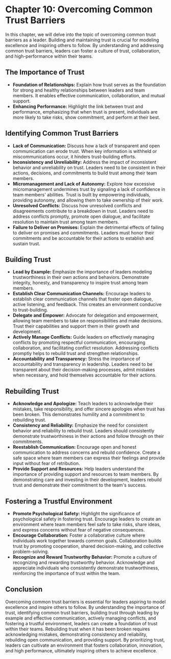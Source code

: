 Chapter 10: Overcoming Common Trust Barriers
============================================

In this chapter, we will delve into the topic of overcoming common trust barriers as a leader. Building and maintaining trust is crucial for modeling excellence and inspiring others to follow. By understanding and addressing common trust barriers, leaders can foster a culture of trust, collaboration, and high-performance within their teams.

The Importance of Trust
-----------------------

* **Foundation of Relationships:** Explain how trust serves as the foundation for strong and healthy relationships between leaders and team members. It enables effective communication, collaboration, and mutual support.
* **Enhancing Performance:** Highlight the link between trust and performance, emphasizing that when trust is present, individuals are more likely to take risks, show commitment, and perform at their best.

Identifying Common Trust Barriers
---------------------------------

* **Lack of Communication:** Discuss how a lack of transparent and open communication can erode trust. When key information is withheld or miscommunications occur, it hinders trust-building efforts.
* **Inconsistency and Unreliability:** Address the impact of inconsistent behavior and unreliability on trust. Leaders need to be consistent in their actions, decisions, and commitments to build trust among their team members.
* **Micromanagement and Lack of Autonomy:** Explore how excessive micromanagement undermines trust by signaling a lack of confidence in team members' abilities. Trust is built by empowering individuals, providing autonomy, and allowing them to take ownership of their work.
* **Unresolved Conflicts:** Discuss how unresolved conflicts and disagreements contribute to a breakdown in trust. Leaders need to address conflicts promptly, promote open dialogue, and facilitate resolution to maintain trust among team members.
* **Failure to Deliver on Promises:** Explain the detrimental effects of failing to deliver on promises and commitments. Leaders must honor their commitments and be accountable for their actions to establish and sustain trust.

Building Trust
--------------

* **Lead by Example:** Emphasize the importance of leaders modeling trustworthiness in their own actions and behaviors. Demonstrate integrity, honesty, and transparency to inspire trust among team members.
* **Establish Clear Communication Channels:** Encourage leaders to establish clear communication channels that foster open dialogue, active listening, and feedback. This creates an environment conducive to trust-building.
* **Delegate and Empower:** Advocate for delegation and empowerment, allowing team members to take on responsibilities and make decisions. Trust their capabilities and support them in their growth and development.
* **Actively Manage Conflicts:** Guide leaders on effectively managing conflicts by promoting respectful communication, encouraging collaboration, and facilitating conflict resolution. Addressing conflicts promptly helps to rebuild trust and strengthen relationships.
* **Accountability and Transparency:** Stress the importance of accountability and transparency in leadership. Leaders need to be transparent about their decision-making processes, admit mistakes when necessary, and hold themselves accountable for their actions.

Rebuilding Trust
----------------

* **Acknowledge and Apologize:** Teach leaders to acknowledge their mistakes, take responsibility, and offer sincere apologies when trust has been broken. This demonstrates humility and a commitment to rebuilding trust.
* **Consistency and Reliability:** Emphasize the need for consistent behavior and reliability to rebuild trust. Leaders should consistently demonstrate trustworthiness in their actions and follow through on their commitments.
* **Reestablish Communication:** Encourage open and honest communication to address concerns and rebuild confidence. Create a safe space where team members can express their feelings and provide input without fear of retribution.
* **Provide Support and Resources:** Help leaders understand the importance of providing support and resources to team members. By demonstrating care and investing in their development, leaders rebuild trust and demonstrate their commitment to the team's success.

Fostering a Trustful Environment
--------------------------------

* **Promote Psychological Safety:** Highlight the significance of psychological safety in fostering trust. Encourage leaders to create an environment where team members feel safe to take risks, share ideas, and express concerns without fear of negative consequences.
* **Encourage Collaboration:** Foster a collaborative culture where individuals work together towards common goals. Collaboration builds trust by promoting cooperation, shared decision-making, and collective problem-solving.
* **Recognize and Reward Trustworthy Behavior:** Promote a culture of recognizing and rewarding trustworthy behavior. Acknowledge and appreciate individuals who consistently demonstrate trustworthiness, reinforcing the importance of trust within the team.

Conclusion
----------

Overcoming common trust barriers is essential for leaders aspiring to model excellence and inspire others to follow. By understanding the importance of trust, identifying common trust barriers, building trust through leading by example and effective communication, actively managing conflicts, and fostering a trustful environment, leaders can create a foundation of trust within their teams. Rebuilding trust when it has been broken requires acknowledging mistakes, demonstrating consistency and reliability, rebuilding open communication, and providing support. By prioritizing trust, leaders can cultivate an environment that fosters collaboration, innovation, and high performance, ultimately inspiring others to achieve excellence.
